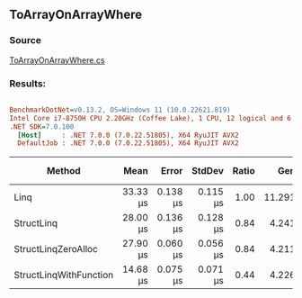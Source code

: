 ﻿## ToArrayOnArrayWhere

### Source
[ToArrayOnArrayWhere.cs](../../src/StructLinq.Benchmark/ToArrayOnArrayWhere.cs)

### Results:
``` ini

BenchmarkDotNet=v0.13.2, OS=Windows 11 (10.0.22621.819)
Intel Core i7-8750H CPU 2.20GHz (Coffee Lake), 1 CPU, 12 logical and 6 physical cores
.NET SDK=7.0.100
  [Host]     : .NET 7.0.0 (7.0.22.51805), X64 RyuJIT AVX2
  DefaultJob : .NET 7.0.0 (7.0.22.51805), X64 RyuJIT AVX2


```
|                 Method |     Mean |    Error |   StdDev | Ratio |    Gen0 |   Gen1 | Allocated | Alloc Ratio |
|----------------------- |---------:|---------:|---------:|------:|--------:|-------:|----------:|------------:|
|                   Linq | 33.33 μs | 0.138 μs | 0.115 μs |  1.00 | 11.2915 | 1.4038 |  52.19 KB |        1.00 |
|             StructLinq | 28.00 μs | 0.136 μs | 0.128 μs |  0.84 |  4.2419 | 0.2747 |  19.62 KB |        0.38 |
|    StructLinqZeroAlloc | 27.90 μs | 0.060 μs | 0.056 μs |  0.84 |  4.2114 | 0.2747 |  19.55 KB |        0.37 |
| StructLinqWithFunction | 14.68 μs | 0.075 μs | 0.071 μs |  0.44 |  4.2267 | 0.2899 |  19.55 KB |        0.37 |
